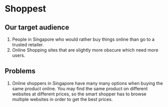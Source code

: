 # Shoppest 
## Our target audience 

1. People in Singapore who would rather buy things online than go to a trusted retailer. 
2. Online Shopping sites that are slightly more obscure which need more users.


## Problems 
1. Online shoppers in Singapore have many many options when buying the same product online. You may find the same product on different websites at different prices, so the smart shopper has to browse multiple websites in order to get the best prices. 
